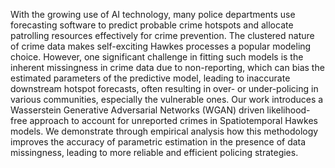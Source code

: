 With the growing use of AI technology, many police departments use forecasting software to predict probable crime hotspots and allocate patrolling resources effectively for crime prevention. The clustered nature of crime data makes self-exciting Hawkes processes a popular modeling choice. However, one significant challenge in fitting such models is the inherent missingness in crime data due to non-reporting, which can bias the estimated parameters of the predictive model, leading to inaccurate downstream hotspot forecasts, often resulting in over- or under-policing in various communities, especially the vulnerable ones. Our work introduces a Wasserstein Generative Adversarial Networks (WGAN) driven likelihood-free approach to account for unreported crimes in Spatiotemporal Hawkes models. We demonstrate through empirical analysis how this methodology improves the accuracy of parametric estimation in the presence of data missingness, 
leading to more reliable and efficient policing strategies.
